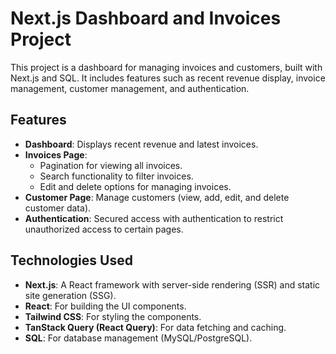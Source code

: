 <!-- ## Next.js App Router Course - Starter

This is the starter template for the Next.js App Router Course. It contains the starting code for the dashboard application.

For more information, see the [course curriculum](https://nextjs.org/learn) on the Next.js Website. -->

# Next.js Dashboard and Invoices Project

This project is a dashboard for managing invoices and customers, built with Next.js and SQL. It includes features such as recent revenue display, invoice management, customer management, and authentication.

## Features

- **Dashboard**: Displays recent revenue and latest invoices.
- **Invoices Page**:
  - Pagination for viewing all invoices.
  - Search functionality to filter invoices.
  - Edit and delete options for managing invoices.
- **Customer Page**: Manage customers (view, add, edit, and delete customer data).
- **Authentication**: Secured access with authentication to restrict unauthorized access to certain pages.

## Technologies Used

- **Next.js**: A React framework with server-side rendering (SSR) and static site generation (SSG).
- **React**: For building the UI components.
- **Tailwind CSS**: For styling the components.
- **TanStack Query (React Query)**: For data fetching and caching.
- **SQL**: For database management (MySQL/PostgreSQL).
